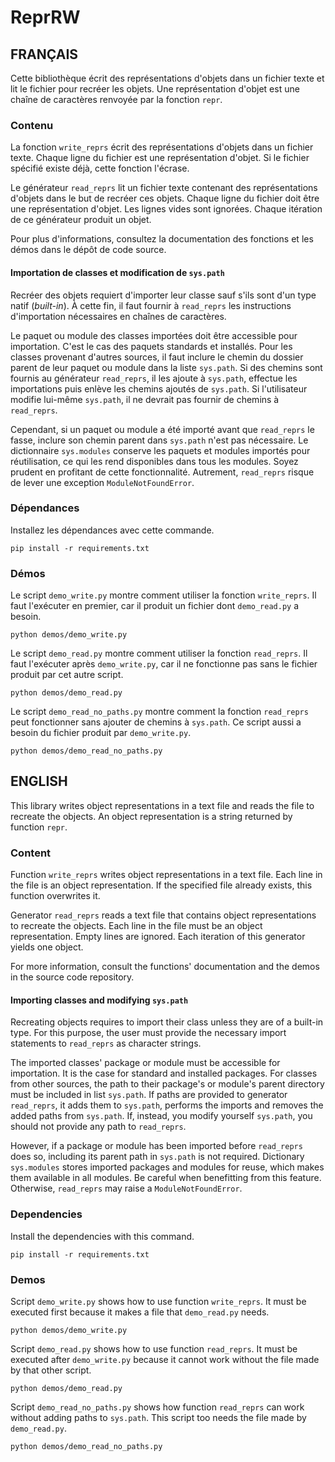 # ReprRW

## FRANÇAIS

Cette bibliothèque écrit des représentations d'objets dans un fichier texte et
lit le fichier pour recréer les objets. Une représentation d'objet est une
chaîne de caractères renvoyée par la fonction `repr`.

### Contenu

La fonction `write_reprs` écrit des représentations d'objets dans un fichier
texte. Chaque ligne du fichier est une représentation d'objet. Si le fichier
spécifié existe déjà, cette fonction l'écrase.

Le générateur `read_reprs` lit un fichier texte contenant des représentations
d'objets dans le but de recréer ces objets. Chaque ligne du fichier doit être
une représentation d'objet. Les lignes vides sont ignorées. Chaque itération
de ce générateur produit un objet.

Pour plus d'informations, consultez la documentation des fonctions et les démos
dans le dépôt de code source.

#### Importation de classes et modification de `sys.path`

Recréer des objets requiert d'importer leur classe sauf s'ils sont d'un type
natif (*built-in*). À cette fin, il faut fournir à `read_reprs` les
instructions d'importation nécessaires en chaînes de caractères.

Le paquet ou module des classes importées doit être accessible pour
importation. C'est le cas des paquets standards et installés. Pour les classes
provenant d'autres sources, il faut inclure le chemin du dossier parent de leur
paquet ou module dans la liste `sys.path`. Si des chemins sont fournis au
générateur `read_reprs`, il les ajoute à `sys.path`, effectue les importations
puis enlève les chemins ajoutés de `sys.path`. Si l'utilisateur modifie
lui-même `sys.path`, il ne devrait pas fournir de chemins à `read_reprs`.

Cependant, si un paquet ou module a été importé avant que `read_reprs` le
fasse, inclure son chemin parent dans `sys.path` n'est pas nécessaire. Le
dictionnaire `sys.modules` conserve les paquets et modules importés pour
réutilisation, ce qui les rend disponibles dans tous les modules. Soyez prudent
en profitant de cette fonctionnalité. Autrement, `read_reprs` risque de lever
une exception `ModuleNotFoundError`.

### Dépendances

Installez les dépendances avec cette commande.
```
pip install -r requirements.txt
```

### Démos

Le script `demo_write.py` montre comment utiliser la fonction `write_reprs`. Il
faut l'exécuter en premier, car il produit un fichier dont `demo_read.py` a
besoin.

```
python demos/demo_write.py
```

Le script `demo_read.py` montre comment utiliser la fonction `read_reprs`. Il
faut l'exécuter après `demo_write.py`, car il ne fonctionne pas sans le fichier
produit par cet autre script.

```
python demos/demo_read.py
```

Le script `demo_read_no_paths.py` montre comment la fonction `read_reprs` peut
fonctionner sans ajouter de chemins à `sys.path`. Ce script aussi a besoin du
fichier produit par `demo_write.py`.

```
python demos/demo_read_no_paths.py
```

## ENGLISH

This library writes object representations in a text file and reads the file to
recreate the objects. An object representation is a string returned by function
`repr`.

### Content

Function `write_reprs` writes object representations in a text file. Each line
in the file is an object representation. If the specified file already exists,
this function overwrites it.

Generator `read_reprs` reads a text file that contains object representations
to recreate the objects. Each line in the file must be an object
representation. Empty lines are ignored. Each iteration of this generator
yields one object.

For more information, consult the functions' documentation and the demos in the
source code repository.

#### Importing classes and modifying `sys.path`

Recreating objects requires to import their class unless they are of a built-in
type. For this purpose, the user must provide the necessary import statements
to `read_reprs` as character strings.

The imported classes' package or module must be accessible for importation. It
is the case for standard and installed packages. For classes from other
sources, the path to their package's or module's parent directory must be
included in list `sys.path`. If paths are provided to generator `read_reprs`,
it adds them to `sys.path`, performs the imports and removes the added paths
from `sys.path`. If, instead, you modify yourself `sys.path`, you should not
provide any path to `read_reprs`.

However, if a package or module has been imported before `read_reprs` does so,
including its parent path in `sys.path` is not required. Dictionary
`sys.modules` stores imported packages and modules for reuse, which makes them
available in all modules. Be careful when benefitting from this feature.
Otherwise, `read_reprs` may raise a `ModuleNotFoundError`.

### Dependencies

Install the dependencies with this command.
```
pip install -r requirements.txt
```

### Demos

Script `demo_write.py` shows how to use function `write_reprs`. It must be
executed first because it makes a file that `demo_read.py` needs.

```
python demos/demo_write.py
```

Script `demo_read.py` shows how to use function `read_reprs`. It must be
executed after `demo_write.py` because it cannot work without the file made by
that other script.

```
python demos/demo_read.py
```

Script `demo_read_no_paths.py` shows how function `read_reprs` can work without
adding paths to `sys.path`. This script too needs the file made by `demo_read.py`.

```
python demos/demo_read_no_paths.py
```

